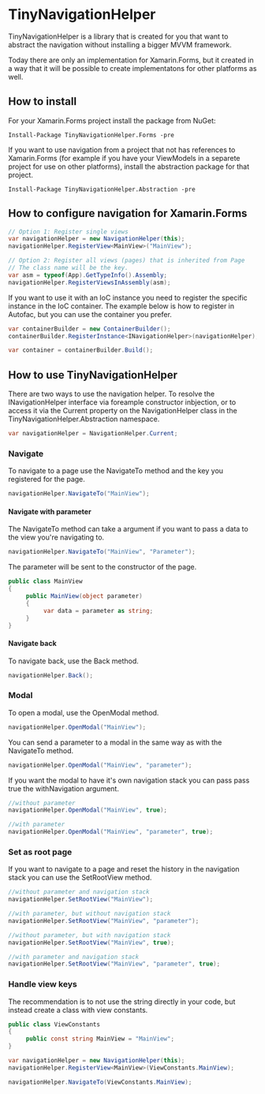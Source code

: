 # TinyNavigationHelper
TinyNavigationHelper is a library that is created for you that want to abstract the navigation without installing a bigger MVVM framework. 

Today there are only an implementation for Xamarin.Forms, but it created in a way that it will be possible to create implementatons for other platforms as well.

## How to install
For your Xamarin.Forms project install the package from NuGet:

```
Install-Package TinyNavigationHelper.Forms -pre
```

If you want to use navigation from a project that not has references to Xamarin.Forms (for example if you have your ViewModels in a separete project for use on other platforms), install the abstraction package for that project.

```
Install-Package TinyNavigationHelper.Abstraction -pre
```

## How to configure navigation for Xamarin.Forms

```cs
// Option 1: Register single views
var navigationHelper = new NavigationHelper(this);
navigationHelper.RegisterView<MainView>("MainView");

// Option 2: Register all views (pages) that is inherited from Page
// The class name will be the key.
var asm = typeof(App).GetTypeInfo().Assembly;
navigationHelper.RegisterViewsInAssembly(asm);
```

If you want to use it with an IoC instance you need to register the specific instance in the IoC container. The example below is how to register in Autofac, but you can use the container you prefer.

```cs
var containerBuilder = new ContainerBuilder();
containerBuilder.RegisterInstance<INavigationHelper>(navigationHelper);

var container = containerBuilder.Build();
```
## How to use TinyNavigationHelper
There are two ways to use the navigation helper. To resolve the INavigationHelper interface via foreample constructor inbjection, or to access it via the Current property on the NavigationHelper class in the TinyNavigationHelper.Abstraction namespace.

```cs
var navigationHelper = NavigationHelper.Current;
```

### Navigate
To navigate to a page use the NavigateTo method and the key you registered for the page.

```cs
navigationHelper.NavigateTo("MainView");
```

#### Navigate with parameter
The NavigateTo method can take a argument if you want to pass a data to the view you're navigating to.

```cs
navigationHelper.NavigateTo("MainView", "Parameter");
```
The parameter will be sent to the constructor of the page.

```cs
public class MainView
{
     public MainView(object parameter)
     {
          var data = parameter as string;
     }
}
```
#### Navigate back
To navigate back, use the Back method.

```cs
navigationHelper.Back();
```

### Modal
To open a modal, use the OpenModal method.
```cs
navigationHelper.OpenModal("MainView");
```
You can send a parameter to a modal in the same way as with the NavigateTo method.

```cs
navigationHelper.OpenModal("MainView", "parameter");
```

If you want the modal to have it's own navigation stack you can pass pass true the withNavigation argument.

```cs
//without parameter
navigationHelper.OpenModal("MainView", true);

//with parameter
navigationHelper.OpenModal("MainView", "parameter", true);
```

### Set as root page
If you want to navigate to a page and reset the history in the navigation stack you can use the SetRootView method.

```cs
//without parameter and navigation stack
navigationHelper.SetRootView("MainView");

//with parameter, but without navigation stack
navigationHelper.SetRootView("MainView", "parameter");

//without parameter, but with navigation stack
navigationHelper.SetRootView("MainView", true);

//with parameter and navigation stack
navigationHelper.SetRootView("MainView", "parameter", true);
```

### Handle view keys
The recommendation is to not use the string directly in your code, but instead create a class with view constants.

```cs
public class ViewConstants
{
     public const string MainView = "MainView";
}
```

```cs
var navigationHelper = new NavigationHelper(this);
navigationHelper.RegisterView<MainView>(ViewConstants.MainView);
```

```cs
navigationHelper.NavigateTo(ViewConstants.MainView);
```

